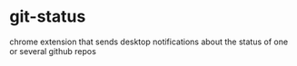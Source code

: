 # git-status
chrome extension that sends desktop notifications about the status of one or several github repos
